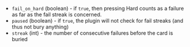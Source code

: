 - `fail_on_hard` (boolean) - if `true`, then pressing Hard counts as a failure as far as the fail streak is concerned.
- `paused` (boolean) - if `true`, the plugin will not check for fail streaks (and thus not bury anything)
- `streak` (int) - the number of consecutive failures before the card is buried

